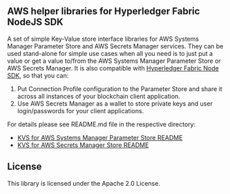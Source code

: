 ## AWS helper libraries for Hyperledger Fabric NodeJS SDK

A set of simple Key-Value store interface libraries for AWS Systems Manager Parameter Store and AWS Secrets Manager services. They can be used stand-alone for simple use cases when all you need is to just put a value or get a value to/from the AWS Systems Manager Parameter Store or AWS Secrets Manager. It is also compatible with [Hyperledger Fabric Node SDK](https://fabricdocs.readthedocs.io/en/latest/nodeSDK/node-sdk-indepth.html#pluggability), so that you can:
1. Put Connection Profile configuration to the Parameter Store and share it across all instances of your blockchain client application. 
2. Use AWS Secrets Manager as a wallet to store private keys and user login/passwords for your client applications.

For details please see README.md file in the respective directory:

- [KVS for AWS Systems Manager Parameter Store README](./parameterstorekvs/README.md)
- [KVS for AWS Secrets Manager Store README](secretsmanagerkvs/README.md)

## License

This library is licensed under the Apache 2.0 License.

